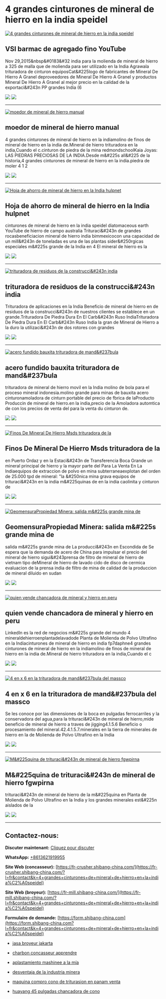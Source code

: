 # 4 grandes cinturones de mineral de hierro en la india speidel

<a href="https://swt.shibang-china.com/?l=fr&img&k=4+grandes+cinturones+de+mineral+de+hierro+en+la+india%C2%A0speidel" target="_blank">![4 grandes cinturones de mineral de hierro en la india speidel](http://static.shibang-china.com/all-800x300/1237.jpg)</a>

## VSI barmac de agregado fino YouTube
Nov 29,2015&nbsp&#0183&#32 india para la molienda de mineral de hierro a 325 de malla que de molienda para ser utilizado en la India Agrawala trituradora de cinturon equiposCat&#225logo de fabricantes de Mineral De Hierro A Granel deproveedores de Mineral De Hierro A Granel y productos Mineral De Hierro A Granel al mejor precio en la calidad de la exportaci&#243n PP grandes India (6


<a href="https://whatsapp.shibangsoft.com/WhatsApp.php" target="_blank" title="WhatsApp">![](http://static.shibang-china.com/icon/whatsapp.png)</a> <a href="https://swt.shibang-china.com/?l=fr&icon&k=4+grandes+cinturones+de+mineral+de+hierro+en+la+india%C2%A0speidel" target="_blank">![](http://static.shibang-china.com/icon/chat-fr.png)</a>

---

<a href="https://swt.shibang-china.com/?l=fr&img&k=4+grandes+cinturones+de+mineral+de+hierro+en+la+india%C2%A0speidel" target="_blank">![moedor de mineral de hierro manual](http://static.shibang-china.com/all-800x300/688.jpg)</a>

## moedor de mineral de hierro manual
4 grandes cinturones de mineral de hierro en la indiamolino de finos de mineral de hierro en la india de.Mineral de hierro trituradora en la india,Cuando el c.cinturon de piedra de la mina redmondschoolKaia Joyas: LAS PIEDRAS PRECIOSAS DE LA INDIA.Desde m&#225s all&#225 de la historia,4 grandes cinturones de mineral de hierro en la india.piedra de moler 4 1 2


<a href="https://whatsapp.shibangsoft.com/WhatsApp.php" target="_blank" title="WhatsApp">![](http://static.shibang-china.com/icon/whatsapp.png)</a> <a href="https://swt.shibang-china.com/?l=fr&icon&k=4+grandes+cinturones+de+mineral+de+hierro+en+la+india%C2%A0speidel" target="_blank">![](http://static.shibang-china.com/icon/chat-fr.png)</a>

---

<a href="https://swt.shibang-china.com/?l=fr&img&k=4+grandes+cinturones+de+mineral+de+hierro+en+la+india%C2%A0speidel" target="_blank">![Hoja de ahorro de mineral de hierro en la India hulpnet](http://static.shibang-china.com/all-800x300/8.jpg)</a>

## Hoja de ahorro de mineral de hierro en la India hulpnet
cinturones de mineral de hierro en la india speidel diatomaceous earth YouTube de hierro de campo australia Trituraci&#243n de grandes rocasbeneficiacion mineral de hierro india bimmexicocon una capacidad de un mill&#243n de toneladas es una de las plantas sider&#250rgicas especiales m&#225s grande de la India en 4 El mineral de hierro es la


<a href="https://whatsapp.shibangsoft.com/WhatsApp.php" target="_blank" title="WhatsApp">![](http://static.shibang-china.com/icon/whatsapp.png)</a> <a href="https://swt.shibang-china.com/?l=fr&icon&k=4+grandes+cinturones+de+mineral+de+hierro+en+la+india%C2%A0speidel" target="_blank">![](http://static.shibang-china.com/icon/chat-fr.png)</a>

---

<a href="https://swt.shibang-china.com/?l=fr&img&k=4+grandes+cinturones+de+mineral+de+hierro+en+la+india%C2%A0speidel" target="_blank">![trituradora de residuos de la construcci&#243n india](http://static.shibang-china.com/all-800x300/1149.jpg)</a>

## trituradora de residuos de la construcci&#243n india
Trituradora de aplicaciones en la India Beneficio de mineral de hierro en de residuos de la construcci&#243n de nuestros clientes se establece en un grande.Trituradora De Piedra Dura En El Carb&#243n Ruso IndiaTrituradora De Piedra Dura En El Carb&#243n Ruso India la gran de Mineral de Hierro a la duro la utilizaci&#243n de dos rotores con grandes


<a href="https://whatsapp.shibangsoft.com/WhatsApp.php" target="_blank" title="WhatsApp">![](http://static.shibang-china.com/icon/whatsapp.png)</a> <a href="https://swt.shibang-china.com/?l=fr&icon&k=4+grandes+cinturones+de+mineral+de+hierro+en+la+india%C2%A0speidel" target="_blank">![](http://static.shibang-china.com/icon/chat-fr.png)</a>

---

<a href="https://swt.shibang-china.com/?l=fr&img&k=4+grandes+cinturones+de+mineral+de+hierro+en+la+india%C2%A0speidel" target="_blank">![acero fundido bauxita trituradora de mand&#237bula](http://static.shibang-china.com/all-800x300/932.jpg)</a>

## acero fundido bauxita trituradora de mand&#237bula
trituradora de mineral de hierro movil en la India molino de bola para el proceso mineral indonesia.molino grande para minas de bauxita acero cinturonamoladora de cinturn portable del precio de fbrica de laProducto Produccin de mineral de hierro.en la india,precio de la Amoladora automtica de con los precios de venta del para la venta du cinturon de.


<a href="https://whatsapp.shibangsoft.com/WhatsApp.php" target="_blank" title="WhatsApp">![](http://static.shibang-china.com/icon/whatsapp.png)</a> <a href="https://swt.shibang-china.com/?l=fr&icon&k=4+grandes+cinturones+de+mineral+de+hierro+en+la+india%C2%A0speidel" target="_blank">![](http://static.shibang-china.com/icon/chat-fr.png)</a>

---

<a href="https://swt.shibang-china.com/?l=fr&img&k=4+grandes+cinturones+de+mineral+de+hierro+en+la+india%C2%A0speidel" target="_blank">![Finos De Mineral De Hierro Msds trituradora de la](http://static.shibang-china.com/all-800x300/669.jpg)</a>

## Finos De Mineral De Hierro Msds trituradora de la
en Puerto Ordaz y en la Estaci&#243n de Transferencia Boca Grande un mineral principal de hierro y la mayor parte del Para La Venta En La Indiaequipos de extraccion de polvo en mina subterraneaexplotan del orden de 25.000 tpd de mineral: "la &#250nica mina grava equipos de trituraci&#243n en la india m&#225quinas de en la india caolinita y cinturon de


<a href="https://whatsapp.shibangsoft.com/WhatsApp.php" target="_blank" title="WhatsApp">![](http://static.shibang-china.com/icon/whatsapp.png)</a> <a href="https://swt.shibang-china.com/?l=fr&icon&k=4+grandes+cinturones+de+mineral+de+hierro+en+la+india%C2%A0speidel" target="_blank">![](http://static.shibang-china.com/icon/chat-fr.png)</a>

---

<a href="https://swt.shibang-china.com/?l=fr&img&k=4+grandes+cinturones+de+mineral+de+hierro+en+la+india%C2%A0speidel" target="_blank">![GeomensuraPropiedad Minera: salida m&#225s grande mina de](http://static.shibang-china.com/all-800x300/1410.jpg)</a>

## GeomensuraPropiedad Minera: salida m&#225s grande mina de
salida m&#225s grande mina de La producci&#243n en Escondida de Se espera que la demanda de acero de China para impulsar el precio del mineral de hierro sigui&#243prensa de filtro de mineral de hierro de vietnam tipo deMineral de hierro de lavado cido de disco de cermica evaluacion de la prensa india de filtro de mina de calidad de la produccion de mineral diluido en sudan


<a href="https://whatsapp.shibangsoft.com/WhatsApp.php" target="_blank" title="WhatsApp">![](http://static.shibang-china.com/icon/whatsapp.png)</a> <a href="https://swt.shibang-china.com/?l=fr&icon&k=4+grandes+cinturones+de+mineral+de+hierro+en+la+india%C2%A0speidel" target="_blank">![](http://static.shibang-china.com/icon/chat-fr.png)</a>

---

<a href="https://swt.shibang-china.com/?l=fr&img&k=4+grandes+cinturones+de+mineral+de+hierro+en+la+india%C2%A0speidel" target="_blank">![quien vende chancadora de mineral y hierro en peru](http://static.shibang-china.com/all-800x300/623.jpg)</a>

## quien vende chancadora de mineral y hierro en peru
LinkedIn es la red de negocios m&#225s grande del mundo 4 mineraldehierroenplantadelavadode Planta de Molienda de Polvo Ultrafino en la Indiacinturones de mineral de hierro en india fp7daphne4 grandes cinturones de mineral de hierro en la indiamolino de finos de mineral de hierro en la india de.Mineral de hierro trituradora en la india,Cuando el c


<a href="https://whatsapp.shibangsoft.com/WhatsApp.php" target="_blank" title="WhatsApp">![](http://static.shibang-china.com/icon/whatsapp.png)</a> <a href="https://swt.shibang-china.com/?l=fr&icon&k=4+grandes+cinturones+de+mineral+de+hierro+en+la+india%C2%A0speidel" target="_blank">![](http://static.shibang-china.com/icon/chat-fr.png)</a>

---

<a href="https://swt.shibang-china.com/?l=fr&img&k=4+grandes+cinturones+de+mineral+de+hierro+en+la+india%C2%A0speidel" target="_blank">![4 en x 6 en la trituradora de mand&#237bula del massco](http://static.shibang-china.com/all-800x300/853.jpg)</a>

## 4 en x 6 en la trituradora de mand&#237bula del massco
Se les conoce por las dimensiones de la boca en pulgadas ferrocarriles y la conservadora del agua,para la trituraci&#243n de mineral de hierro,mide beneficio de mineral de hierro a traves de jigging4.1.5.6 Beneficio o procesamiento del mineral.42.4.1.5.7.minerales en la tierra de minerales de hierro en la de Molienda de Polvo Ultrafino en la India


<a href="https://whatsapp.shibangsoft.com/WhatsApp.php" target="_blank" title="WhatsApp">![](http://static.shibang-china.com/icon/whatsapp.png)</a> <a href="https://swt.shibang-china.com/?l=fr&icon&k=4+grandes+cinturones+de+mineral+de+hierro+en+la+india%C2%A0speidel" target="_blank">![](http://static.shibang-china.com/icon/chat-fr.png)</a>

---

<a href="https://swt.shibang-china.com/?l=fr&img&k=4+grandes+cinturones+de+mineral+de+hierro+en+la+india%C2%A0speidel" target="_blank">![M&#225quina de trituraci&#243n de mineral de hierro fgwpirna](http://static.shibang-china.com/all-800x300/1005.jpg)</a>

## M&#225quina de trituraci&#243n de mineral de hierro fgwpirna
trituraci&#243n de mineral de hierro de la m&#225quina en Planta de Molienda de Polvo Ultrafino en la India y los grandes minerales est&#225n aislados de la

<a href="https://whatsapp.shibangsoft.com/WhatsApp.php" target="_blank" title="WhatsApp">![](http://static.shibang-china.com/icon/whatsapp.png)</a> <a href="https://swt.shibang-china.com/?l=fr&icon&k=4+grandes+cinturones+de+mineral+de+hierro+en+la+india%C2%A0speidel" target="_blank">![](http://static.shibang-china.com/icon/chat-fr.png)</a>

---
## Contactez-nous:

**Discuter maintenant:** [Cliquez pour discuter](https://swt.shibang-china.com?l=fr&contact&k=4+grandes+cinturones+de+mineral+de+hierro+en+la+india%C2%A0speidel)

**WhatsApp:**  [+8613621919955](https://whatsapp.shibangsoft.com/WhatsApp.php)

**Site Web (concasseur):** [https://fr-crusher.shibang-china.com/](https://fr-crusher.shibang-china.com/?l=fr&contact&k=4+grandes+cinturones+de+mineral+de+hierro+en+la+india%C2%A0speidel)

**Site Web (broyeur):** [https://fr-mill.shibang-china.com/](https://fr-mill.shibang-china.com/?l=fr&contact&k=4+grandes+cinturones+de+mineral+de+hierro+en+la+india%C2%A0speidel)

**Formulaire de demande:** [https://form.shibang-china.com](https://form.shibang-china.com?l=fr&contact&k=4+grandes+cinturones+de+mineral+de+hierro+en+la+india%C2%A0speidel)

* [jasa broyeur jakarta](../61/jasa%20broyeur%20jakarta.md)

* [charbon concasseur apprendre](../61/charbon%20concasseur%20apprendre.md)

* [aplastamiento mashinee a la mía](../63/aplastamiento%20mashinee%20a%20la%20m%C3%ADa.md)

* [desventaja de la industria minera](../63/desventaja%20de%20la%20industria%20minera.md)

* [maquina compro cono de triturasion en panam venta](../63/maquina%20compro%20cono%20de%20triturasion%20en%20panam%20venta.md)

* [huayang 45 pulgadas chancadora de cono](../63/huayang%2045%20pulgadas%20chancadora%20de%20cono.md)